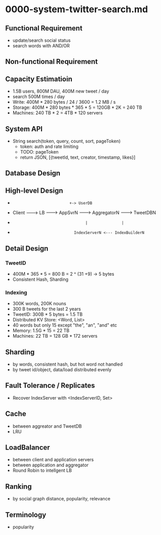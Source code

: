 # 0000-system-twitter-search.md


## Functional Requirement
- update/search social status
- search words with AND/OR

## Non-functional Requirement

## Capacity Estimatioin
- 1.5B users, 800M DAU, 400M new tweet / day
- search 500M times / day
- Write: 400M * 280 bytes / 24 / 3600 = 1.2 MB / s
- Storage: 400M * 280 bytes * 365 * 5 = 120GB * 2K = 240 TB
- Machines: 240 TB * 2 = 4TB * 120 servers

## System API
- String search(token, query, count, sort, pageToken)
	- token: auth and rate limiting
	- TODO: pageToken
	- return JSON, [{tweetId, text, creator, timestamp, likes}]
	
## Database Design

## High-level Design
-                              +-> UserDB
- Client ---> LB ---> AppSvrN ---> AggregatorN ---> TweetDBN
-                                     |               |
-                                IndexServerN <--- IndexBuilderN
                      
## Detail Design

### TweetID
- 400M * 365 * 5 = 800 B = 2 ^ (31 +9) -> 5 bytes
- Consistent Hash, Sharding

### Indexing
- 300K words, 200K nouns
- 300 B tweets for the last 2 years
- TweetID: 300B * 5 bytes = 1.5 TB
- Distributed KV Store: <Word, List<TweetID>>
- 40 words but only 15 except "the", "an", "and" etc
- Memory: 1.5G * 15 = 22 TB
- Machines: 22 TB = 128 GB * 172 servers

## Sharding
- by words, consistent hash, but hot word not handled
- by tweet id/object, data/load distributed evenly

## Fault Tolerance / Replicates
- Recover IndexServer with <IndexServerID, Set<TweetID>>

## Cache
- between aggreator and TweetDB
- LRU

## LoadBalancer
- between client and application servers
- between application and aggregator
- Round Robin to intellgent LB

## Ranking
- by social graph distance, popularity, relevance


## Terminology
- popularity